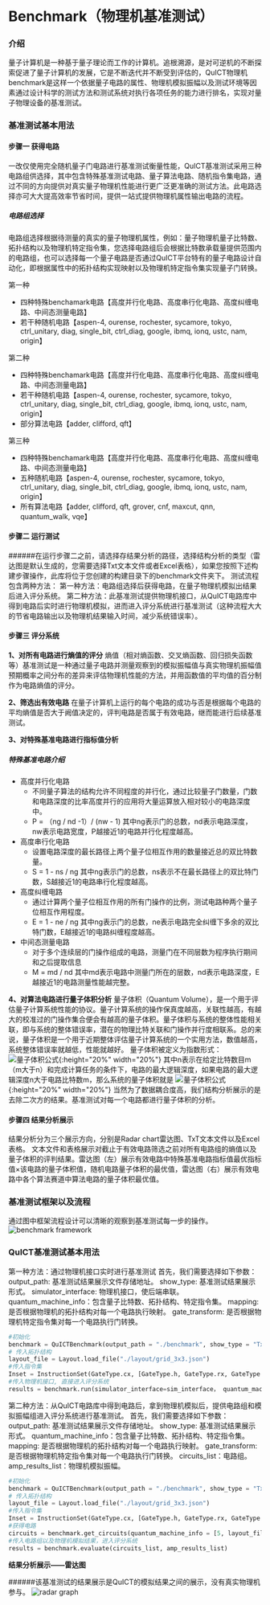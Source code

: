 # Benchmark（物理机基准测试）
### 介绍
量子计算机是一种基于量子理论而工作的计算机。追根溯源，是对可逆机的不断探索促进了量子计算机的发展，它是不断迭代并不断受到评估的，QuICT物理机benchmark是这样一个依据量子电路的属性、物理机模拟振幅以及测试环境等因素通过设计科学的测试方法和测试系统对执行各项任务的能力进行排名，实现对量子物理设备的基准测试。

### 基准测试基本用法
#### 步骤一  获得电路
一改仅使用完全随机量子门电路进行基准测试衡量性能，QuICT基准测试采用三种电路组供选择，其中包含特殊基准测试电路、量子算法电路、随机指令集电路，通过不同的方向提供对真实量子物理机性能进行更广泛更准确的测试方法。此电路选择亦可大大提高效率节省时间，提供一站式提供物理机属性输出电路的流程。

##### **电路组选择**
电路组选择根据待测量的真实的量子物理机属性，例如：量子物理机量子比特数、拓扑结构以及物理机特定指令集，您选择电路组后会根据比特数承载量提供范围内的电路组，也可以选择每一个量子电路是否通过QuICT平台特有的量子电路设计自动化，即根据属性中的拓扑结构实现映射以及物理机特定指令集实现量子门转换。

第一种

- 四种特殊benchamark电路【高度并行化电路、高度串行化电路、高度纠缠电路、中间态测量电路】
- 若干种随机电路【aspen-4, ourense, rochester, sycamore, tokyo, ctrl_unitary, diag, single_bit, ctrl_diag, google, ibmq, ionq, ustc, nam, origin】

第二种

- 四种特殊benchamark电路【高度并行化电路、高度串行化电路、高度纠缠电路、中间态测量电路】
- 若干种随机电路【aspen-4, ourense, rochester, sycamore, tokyo, ctrl_unitary, diag, single_bit, ctrl_diag, google, ibmq, ionq, ustc, nam, origin】
- 部分算法电路【adder, clifford, qft】

第三种

- 四种特殊benchamark电路【高度并行化电路、高度串行化电路、高度纠缠电路、中间态测量电路】
- 五种随机电路【aspen-4, ourense, rochester, sycamore, tokyo, ctrl_unitary, diag, single_bit, ctrl_diag, google, ibmq, ionq, ustc, nam, origin】
- 所有算法电路【adder, clifford, qft, grover, cnf, maxcut, qnn, quantum_walk, vqe】

#### 步骤二 运行测试
######在运行步骤二之前，请选择存结果分析的路径，选择结构分析的类型（雷达图是默认生成的，您需要选择Txt文本文件或者Excel表格），如果您按照下述构建步骤操作，此库将位于您创建的构建目录下的benchmark文件夹下。
测试流程包含两种方法：
第一种方法：电路组选择后获得电路，在量子物理机模拟出结果后进入评分系统。
第二种方法：此基准测试提供物理机接口，从QuICT电路库中得到电路后实时进行物理机模拟，进而进入评分系统进行基准测试（这种流程大大的节省电路输出以及物理机结果输入时间，减少系统错误率）。
#### 步骤三 评分系统
**1、对所有电路进行熵值的评分**
熵值（相对熵函数、交叉熵函数、回归损失函数等）基准测试是一种通过量子电路并测量观察到的模拟振幅值与真实物理机振幅值预期概率之间分布的差异来评估物理机性能的方法，并用函数值的平均值的百分制作为电路熵值的评分。

**2、筛选出有效电路**
在量子计算机上运行的每个电路的成功与否是根据每个电路的平均熵值是否大于阙值决定的，评判电路是否属于有效电路，继而能进行后续基准测试。

**3、对特殊基准电路进行指标值分析**

##### 特殊基准电路介绍
- 高度并行化电路
    - 不同量子算法的结构允许不同程度的并行化，通过比较量子门数量，门数和电路深度的比率高度并行的应用将大量运算放入相对较小的电路深度中。
    - P = （ng / nd -1）/ (nw - 1) 其中ng表示门的总数，nd表示电路深度，nw表示电路宽度，P越接近1的电路并行化程度越高。
- 高度串行化电路
    - 设置电路深度的最长路径上两个量子位相互作用的数量接近总的双比特数量。
    - S = 1 - ns / ng 其中ng表示门的总数，ns表示不在最长路径上的双比特门数，S越接近1的电路串行化程度越高。
- 高度纠缠电路
    - 通过计算两个量子位相互作用的所有门操作的比例，测试电路种两个量子位相互作用程度。
    - E = 1 - ne / ng 其中ng表示门的总数，ne表示电路完全纠缠下多余的双比特门数，E越接近1的电路纠缠程度越高。
- 中间态测量电路
    - 对于多个连续层的门操作组成的电路，测量门在不同层数为程序执行期间和之后提取信息
    - M = md / nd 其中md表示电路中测量门所在的层数，nd表示电路深度，E越接近1的电路测量性能越完整。

**4、对算法电路进行量子体积分析**
量子体积（Quantum Volume），是一个用于评估量子计算系统性能的协议。量子计算系统的操作保真度越高，关联性越高，有越大的校准过的门操作集合便会有越高的量子体积。量子体积与系统的整体性能相关联，即与系统的整体错误率，潜在的物理比特关联和门操作并行度相联系。总的来说，量子体积是一个用于近期整体评估量子计算系统的一个实用方法，数值越高，系统整体错误率就越低，性能就越好。
量子体积被定义为指数形式：
![量子体积公式](../assets/images/functions/benchmark/VQ.png){:height="20%" width="20%"}
其中n表示在给定比特数目m（m大于n）和完成计算任务的条件下，电路的最大逻辑深度，如果电路的最大逻辑深度n大于电路比特数m，那么系统的量子体积就是
![量子体积公式](../assets/images/functions/benchmark/2%5Em.jpg){:height="20%" width="20%"}
当然为了数据耦合度高，我们结构分析展示的是去除二次方的结果。基准测试对每一个电路都进行量子体积的分析。

#### 步骤四 结果分析展示
结果分析分为三个展示方向，分别是Radar chart雷达图、TxT文本文件以及Excel表格。
文本文件和表格展示对截止于有效电路筛选之前对所有电路组的熵值以及量子体积的评判结果。雷达图（左）展示有效电路中特殊基准电路指标值最优指标值×该电路的量子体积值，随机电路量子体积的最优值，雷达图（右）展示有效电路中各个算法赛道中算法电路的量子体积最优值。

### 基准测试框架以及流程
通过图中框架流程设计可以清晰的观察到基准测试每一步的操作。
![benchmark framework](../assets/images/functions/benchmark/benchmark_framework.png)
### QuICT基准测试基本用法
第一种方法：通过物理机接口实时进行基准测试
首先，我们需要选择如下参数：
output_path: 基准测试结果展示文件存储地址。
show_type: 基准测试结果展示形式。
simulator_interface: 物理机接口，使后端串联。
quantum_machine_info：包含量子比特数、拓扑结构、特定指令集。
mapping: 是否根据物理机的拓扑结构对每一个电路执行映射。
gate_transform: 是否根据物理机特定指令集对每一个电路执行门转换。
```python
#初始化
benchmark = QuICTBenchmark(output_path = "./benchmark", show_type = "Txt")
# 传入拓扑结构
layout_file = Layout.load_file("./layout/grid_3x3.json")
#传入指令集
Inset = InstructionSet(GateType.cx, [GateType.h, GateType.rx, GateType.ry, GateType.rz])
#传入物理机接口, 直接进入评分系统
results = benchmark.run(simulator_interface=sim_interface， quantum_machine_info = [5, layout_file, Inset], mapping = True, gate_transform = True)
```
第二种方法：从QuICT电路库中得到电路后，拿到物理机模拟后，提供电路组和模拟振幅组进入评分系统进行基准测试。
首先，我们需要选择如下参数：
output_path: 基准测试结果展示文件存储地址。
show_type: 基准测试结果展示形式。
quantum_machine_info：包含量子比特数、拓扑结构、特定指令集。
mapping: 是否根据物理机的拓扑结构对每一个电路执行映射。
gate_transform: 是否根据物理机特定指令集对每一个电路执行门转换。
circuits_list：电路组。
amp_results_list：物理机模拟振幅。
```python
#初始化
benchmark = QuICTBenchmark(output_path = "./benchmark", show_type = "Txt")
# 传入拓扑结构
layout_file = Layout.load_file("./layout/grid_3x3.json")
#传入指令集
Inset = InstructionSet(GateType.cx, [GateType.h, GateType.rx, GateType.ry, GateType.rz])
#获得电路
circuits = benchmark.get_circuits(quantum_machine_info = [5, layout_file, Inset], mapping = True, gate_transform = True)
#传入电路组以及物理机模拟结果，进入评分系统
results = benchmark.evaluate(circuits_list, amp_results_list)
```

**结果分析展示——雷达图**

######该基准测试的结果展示是QuICT的模拟结果之间的展示，没有真实物理机参与。
![radar graph](../assets/images/functions/benchmark/benchmark_radar_chart_show.jpg)